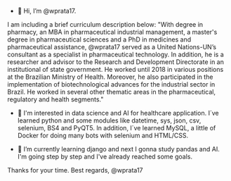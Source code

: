 - 👋 Hi, I’m @wprata17.

I am including a brief curriculum description below:
"With degree in pharmacy, an MBA in pharmaceutical industrial management, a 
master's degree in pharmaceutical sciences and a PhD in medicines and pharmaceutical 
assistance, @wprata17 served as a United Nations-UN’s consultant as a specialist in 
pharmaceutical technology. In addition, he is a researcher and advisor to the Research 
and Development Directorate in an institutional of state government. He worked until 
2018 in various positions at the Brazilian Ministry of Health. Moreover, he also participated 
in the implementation of biotechnological advances for the industrial sector in Brazil. 
He worked in several other thematic areas in the pharmaceutical, regulatory and health segments."

- 👀 I'm interested in data science and AI for healthcare application. 
I´ve learned python and some modules like datetime, sys, json, csv, selenium, BS4 and PyQT5. 
In addition, I´ve learned MySQL, a little of Docker for doing many bots with selenium and HTML/CSS.

- 🌱 I’m currently learning django and next I gonna study pandas and AI. I'm going step by step and 
I've already reached some goals.

Thanks for your time.
Best regards,
@wprata17

<!---
wprata17/wprata17 is a ✨ special ✨ repository because its `README.md` (this file) appears on your GitHub profile.
You can click the Preview link to take a look at your changes.
--->
